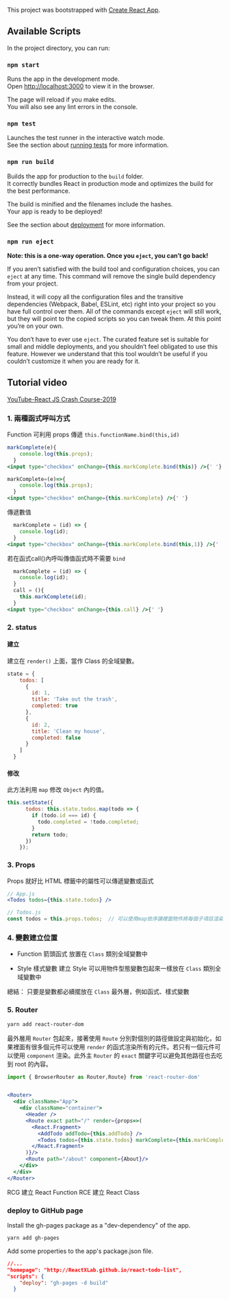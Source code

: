This project was bootstrapped with [Create React App](https://github.com/facebook/create-react-app).

## Available Scripts

In the project directory, you can run:

### `npm start`

Runs the app in the development mode.<br>
Open [http://localhost:3000](http://localhost:3000) to view it in the browser.

The page will reload if you make edits.<br>
You will also see any lint errors in the console.

### `npm test`

Launches the test runner in the interactive watch mode.<br>
See the section about [running tests](https://facebook.github.io/create-react-app/docs/running-tests) for more information.

### `npm run build`

Builds the app for production to the `build` folder.<br>
It correctly bundles React in production mode and optimizes the build for the best performance.

The build is minified and the filenames include the hashes.<br>
Your app is ready to be deployed!

See the section about [deployment](https://facebook.github.io/create-react-app/docs/deployment) for more information.

### `npm run eject`

**Note: this is a one-way operation. Once you `eject`, you can’t go back!**

If you aren’t satisfied with the build tool and configuration choices, you can `eject` at any time. This command will remove the single build dependency from your project.

Instead, it will copy all the configuration files and the transitive dependencies (Webpack, Babel, ESLint, etc) right into your project so you have full control over them. All of the commands except `eject` will still work, but they will point to the copied scripts so you can tweak them. At this point you’re on your own.

You don’t have to ever use `eject`. The curated feature set is suitable for small and middle deployments, and you shouldn’t feel obligated to use this feature. However we understand that this tool wouldn’t be useful if you couldn’t customize it when you are ready for it.

## Tutorial video
[YouTube-React JS Crash Course-2019](https://www.youtube.com/watch?v=sBws8MSXN7A)

### 1. 兩種函式呼叫方式

Function 可利用 props 傳遞 `this.functionName.bind(this,id)`
```jsx
markComplete(e){
    console.log(this.props);
  }
<input type="checkbox" onChange={this.markComplete.bind(this)} />{' '}
```

```jsx
markComplete=(e)=>{
    console.log(this.props);
  }
<input type="checkbox" onChange={this.markComplete} />{' '}
```

傳遞數值
```jsx
  markComplete = (id) => {
    console.log(id);
  }
<input type="checkbox" onChange={this.markComplete.bind(this,1)} />{' '}
```
若在函式call()內呼叫傳值函式時不需要 `bind`
```jsx
  markComplete = (id) => {
    console.log(id);
  }
  call = (){
    this.markComplete(id);
  }
<input type="checkbox" onChange={this.call} />{' '}
```


### 2. status
#### 建立
建立在 `render()` 上面，當作 Class 的全域變數。

```jsx
state = {
    todos: [
      {
        id: 1,
        title: 'Take out the trash',
        completed: true
      },
      {
        id: 2,
        title: 'Clean my house',
        completed: false
      }
    ]
  }
```

#### 修改
此方法利用 `map` 修改 `Object` 內的值。

```jsx
this.setState({
      todos: this.state.todos.map(todo => {
        if (todo.id === id) {
          todo.completed = !todo.completed;
        }
        return todo;
      })
    });
```

### 3. Props
Props 就好比 HTML 標籤中的屬性可以傳遞變數或函式

```jsx
// App.js
<Todos todos={this.state.todos} />

// Todos.js
const todos = this.props.todos;  // 可以使用map依序讀裡面物件將每個子項目渲染(TodoItem)
```

### 4. 變數建立位置

- Function 箭頭函式
放置在 `Class` 類別全域變數中

- Style 樣式變數
建立 Style 可以用物件型態變數包起來一樣放在 `Class` 類別全域變數中

總結： 只要是變數都必續擺放在 `Class` 最外層，例如函式、樣式變數


### 5. Router

```bash
yarn add react-router-dom
```

最外層用 `Router` 包起來，接著使用 `Route` 分別對個別的路徑做設定與初始化，如果裡面有很多個元件可以使用 `render` 的函式渲染所有的元件。若只有一個元件可以使用 `component` 渲染。此外主 `Router` 的 `exact` 關鍵字可以避免其他路徑也去吃到 root 的內容。

```jsx
import { BrowserRouter as Router,Route} from 'react-router-dom'


<Router>
  <div className="App">
    <div className="container">
      <Header />
      <Route exact path="/" render={props=>(
        <React.Fragment>
          <AddTodo addTodo={this.addTodo} />
          <Todos todos={this.state.todos} markComplete={this.markComplete} delTodo={this.delTodo} />
        </React.Fragment>
      )}/>
      <Route path="/about" component={About}/>
    </div>
  </div>
</Router>

```


RCG 建立 React Function
RCE 建立 React Class


### deploy to GitHub page
Install the gh-pages package as a "dev-dependency" of the app. 

```bash
yarn add gh-pages
```

Add some properties to the app's package.json file. 

```json
//...
"homepage": "http://ReactXLab.github.io/react-todo-list",
"scripts": {
    "deploy": "gh-pages -d build"
  }
```


